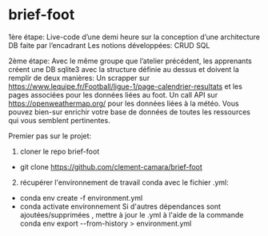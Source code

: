 # brief-foot

1ère étape: Live-code d’une demi heure sur la conception d’une architecture DB faite par l’encadrant Les notions développées:
CRUD SQL
​

2ème étape: Avec le même groupe que l’atelier précédent, les apprenants créent une DB sqlite3 avec la structure définie au dessus et doivent la remplir de deux manières:
Un scrapper sur https://www.lequipe.fr/Football/ligue-1/page-calendrier-resultats et les pages associées pour les données liées au foot.
Un call API sur https://openweathermap.org/ pour les données liées à la météo. Vous pouvez bien-sur enrichir votre base de données de toutes les ressources qui vous semblent pertinentes.

Premier pas sur le projet:

1) cloner le repo brief-foot
- git clone https://github.com/clement-camara/brief-foot
2) récupérer l'environnement de travail conda avec le fichier .yml:
- conda env create -f environment.yml
- conda activate environnement
Si d'autres dépendances sont ajoutées/supprimées , mettre à jour le .yml à l'aide de la commande
conda env export --from-history > environment.yml